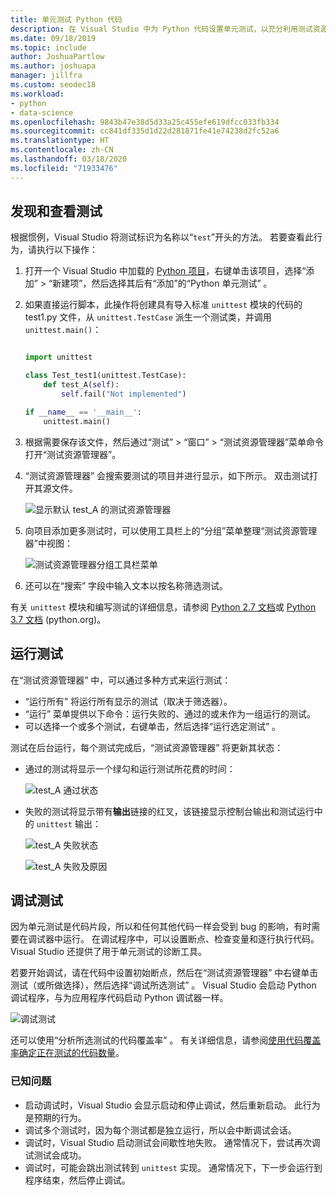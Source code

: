 ```yaml
---
title: 单元测试 Python 代码
description: 在 Visual Studio 中为 Python 代码设置单元测试，以充分利用测试资源管理器功能来发现、运行和调试测试。
ms.date: 09/18/2019
ms.topic: include
author: JoshuaPartlow
ms.author: joshuapa
manager: jillfra
ms.custom: seodec18
ms.workload:
- python
- data-science
ms.openlocfilehash: 9843b47e38d5d33a25c455efe619dfcc033fb334
ms.sourcegitcommit: cc841df335d1d22d281871fe41e74238d2fc52a6
ms.translationtype: HT
ms.contentlocale: zh-CN
ms.lasthandoff: 03/18/2020
ms.locfileid: "71933476"
---
```

## <a name="discover-and-view-tests"></a>发现和查看测试

根据惯例，Visual Studio 将测试标识为名称以“`test`”开头的方法。 若要查看此行为，请执行以下操作：

1. 打开一个 Visual Studio 中加载的 [Python 项目](../../managing-python-projects-in-visual-studio.md)，右键单击该项目，选择“添加” > “新建项”，然后选择其后有“添加”的“Python 单元测试” 。

1. 如果直接运行脚本，此操作将创建具有导入标准 `unittest` 模块的代码的 test1.py 文件，从 `unittest.TestCase` 派生一个测试类，并调用 `unittest.main()`：

    ```python

    import unittest

    class Test_test1(unittest.TestCase):
        def test_A(self):
            self.fail("Not implemented")

    if __name__ == '__main__':
        unittest.main()
    ```

1. 根据需要保存该文件，然后通过“测试” > “窗口” > “测试资源管理器”菜单命令打开“测试资源管理器”。

1. “测试资源管理器”  会搜索要测试的项目并进行显示，如下所示。 双击测试打开其源文件。

    ![显示默认 test_A 的测试资源管理器](../../media/unit-test-A.png)

1. 向项目添加更多测试时，可以使用工具栏上的“分组”菜单整理“测试资源管理器”中视图：

    ![测试资源管理器分组工具栏菜单](../../media/unit-test-group-menu.png)

1. 还可以在“搜索”  字段中输入文本以按名称筛选测试。

有关 `unittest` 模块和编写测试的详细信息，请参阅 [Python 2.7 文档](https://docs.python.org/2/library/unittest.html)或 [Python 3.7 文档](https://docs.python.org/3/library/unittest.html) (python.org)。

## <a name="run-tests"></a>运行测试

在“测试资源管理器”  中，可以通过多种方式来运行测试：

- “运行所有”  将运行所有显示的测试（取决于筛选器）。
- “运行”  菜单提供以下命令：运行失败的、通过的或未作为一组运行的测试。
- 可以选择一个或多个测试，右键单击，然后选择“运行选定测试”  。

测试在后台运行，每个测试完成后，“测试资源管理器”  将更新其状态：

- 通过的测试将显示一个绿勾和运行测试所花费的时间：

    ![test_A 通过状态](../../media/unit-test-A-pass.png)

- 失败的测试将显示带有**输出**链接的红叉，该链接显示控制台输出和测试运行中的 `unittest` 输出：

    ![test_A 失败状态](../../media/unit-test-A-fail.png)

    ![test_A 失败及原因](../../media/unit-test-A-fail-reason.png)

## <a name="debug-tests"></a>调试测试

因为单元测试是代码片段，所以和任何其他代码一样会受到 bug 的影响，有时需要在调试器中运行。 在调试程序中，可以设置断点、检查变量和逐行执行代码。 Visual Studio 还提供了用于单元测试的诊断工具。

若要开始调试，请在代码中设置初始断点，然后在“测试资源管理器”  中右键单击测试（或所做选择），然后选择“调试所选测试”  。 Visual Studio 会启动 Python 调试程序，与为应用程序代码启动 Python 调试器一样。

![调试测试](../../media/unit-test-debugging.png)

还可以使用“分析所选测试的代码覆盖率”  。 有关详细信息，请参阅[使用代码覆盖率确定正在测试的代码数量](../../../test/using-code-coverage-to-determine-how-much-code-is-being-tested.md)。

### <a name="known-issues"></a>已知问题

- 启动调试时，Visual Studio 会显示启动和停止调试，然后重新启动。 此行为是预期的行为。
- 调试多个测试时，因为每个测试都是独立运行，所以会中断调试会话。
- 调试时，Visual Studio 启动测试会间歇性地失败。 通常情况下，尝试再次调试测试会成功。
- 调试时，可能会跳出测试转到 `unittest` 实现。 通常情况下，下一步会运行到程序结束，然后停止调试。
